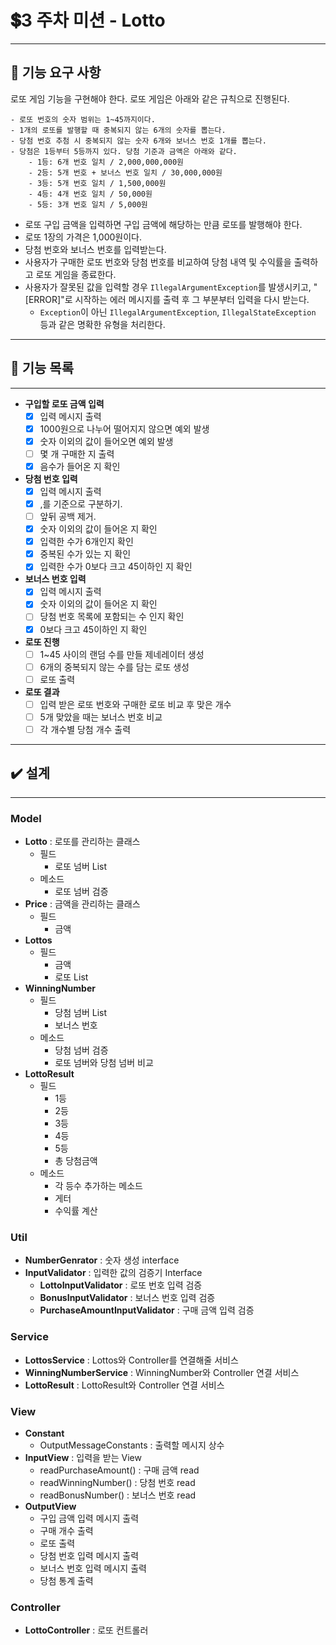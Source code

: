# 💲3 주차 미션 - Lotto

---

## 🚀 기능 요구 사항
로또 게임 기능을 구현해야 한다. 로또 게임은 아래와 같은 규칙으로 진행된다.

```
- 로또 번호의 숫자 범위는 1~45까지이다.
- 1개의 로또를 발행할 때 중복되지 않는 6개의 숫자를 뽑는다.
- 당첨 번호 추첨 시 중복되지 않는 숫자 6개와 보너스 번호 1개를 뽑는다.
- 당첨은 1등부터 5등까지 있다. 당첨 기준과 금액은 아래와 같다.
    - 1등: 6개 번호 일치 / 2,000,000,000원
    - 2등: 5개 번호 + 보너스 번호 일치 / 30,000,000원
    - 3등: 5개 번호 일치 / 1,500,000원
    - 4등: 4개 번호 일치 / 50,000원
    - 5등: 3개 번호 일치 / 5,000원
```

- 로또 구입 금액을 입력하면 구입 금액에 해당하는 만큼 로또를 발행해야 한다.
- 로또 1장의 가격은 1,000원이다.
- 당첨 번호와 보너스 번호를 입력받는다.
- 사용자가 구매한 로또 번호와 당첨 번호를 비교하여 당첨 내역 및 수익률을 출력하고 로또 게임을 종료한다.
- 사용자가 잘못된 값을 입력할 경우 `IllegalArgumentException`를 발생시키고, "[ERROR]"로 시작하는 에러 메시지를 출력 후 그 부분부터 입력을 다시 받는다.
    - `Exception`이 아닌 `IllegalArgumentException`, `IllegalStateException` 등과 같은 명확한 유형을 처리한다.

---
## 🚀 기능 목록

---
- **구입할 로또 금액 입력**
  - [x] 입력 메시지 출력
  - [x] 1000원으로 나누어 떨어지지 않으면 예외 발생
  - [x] 숫자 이외의 값이 들어오면 예외 발생
  - [ ] 몇 개 구매한 지 출력
  - [x] 음수가 들어온 지 확인
- **당첨 번호 입력**
  - [x] 입력 메시지 출력
  - [x] ,를 기준으로 구분하기.
  - [ ] 앞뒤 공백 제거.
  - [x] 숫자 이외의 값이 들어온 지 확인
  - [x] 입력한 수가 6개인지 확인
  - [x] 중복된 수가 있는 지 확인
  - [x] 입력한 수가 0보다 크고 45이하인 지 확인
- **보너스 번호 입력**
  - [x] 입력 메시지 출력
  - [x] 숫자 이외의 값이 들어온 지 확인
  - [ ] 당첨 번호 목록에 포함되는 수 인지 확인
  - [x] 0보다 크고 45이하인 지 확인
- **로또 진행**
  - [ ] 1~45 사이의 랜덤 수를 만들 제네레이터 생성
  - [ ] 6개의 중복되지 않는 수를 담는 로또 생성
  - [ ] 로또 출력
- **로또 결과**
  - [ ] 입력 받은 로또 번호와 구매한 로또 비교 후 맞은 개수
  - [ ] 5개 맞았을 때는 보너스 번호 비교
  - [ ] 각 개수별 당첨 개수 출력

---
## ✔️ 설계

---

### Model
- **Lotto** : 로또를 관리하는 클래스
  - 필드
    - 로또 넘버 List
  - 메소드
    - 로또 넘버 검증
- **Price** : 금액을 관리하는 클래스
  - 필드
    - 금액
- **Lottos**
  - 필드
    - 금액
    - 로또 List
- **WinningNumber**
  - 필드
    - 당첨 넘버 List
    - 보너스 번호
  - 메소드
    - 당첨 넘버 검증
    - 로또 넘버와 당첨 넘버 비교
- **LottoResult**
   - 필드
     - 1등
     - 2등
     - 3등
     - 4등
     - 5등
     - 총 당첨금액
   - 메소드
     - 각 등수 추가하는 메소드
     - 게터
     - 수익률 계산

### Util
- **NumberGenrator** : 숫자 생성 interface
- **InputValidator** : 입력한 값의 검증기 Interface
    - **LottoInputValidator** : 로또 번호 입력 검증
    - **BonusInputValidator** : 보너스 번호 입력 검증
    - **PurchaseAmountInputValidator** : 구매 금액 입력 검증

### Service
- **LottosService** : Lottos와 Controller를 연결해줄 서비스
- **WinningNumberService** : WinningNumber와 Controller 연결 서비스
- **LottoResult** : LottoResult와 Controller 연결 서비스

### View
- **Constant**
  - OutputMessageConstants : 출력할 메시지 상수
- **InputView** : 입력을 받는 View
  - readPurchaseAmount() : 구매 금액 read
  - readWinningNumber() : 당첨 번호 read
  - readBonusNumber() : 보너스 번호 read
- **OutputView**
  - 구입 금액 입력 메시지 출력
  - 구매 개수 출력
  - 로또 출력
  - 당첨 번호 입력 메시지 출력
  - 보너스 번호 입력 메시지 출력
  - 당첨 통계 출력

### Controller
- **LottoController** : 로또 컨트롤러